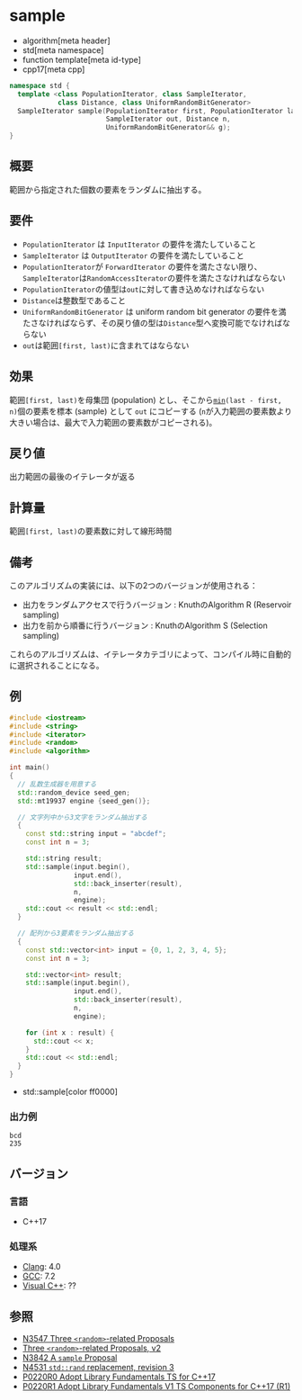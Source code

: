 # sample
* algorithm[meta header]
* std[meta namespace]
* function template[meta id-type]
* cpp17[meta cpp]


```cpp
namespace std {
  template <class PopulationIterator, class SampleIterator,
            class Distance, class UniformRandomBitGenerator>
  SampleIterator sample(PopulationIterator first, PopulationIterator last,
                        SampleIterator out, Distance n,
                        UniformRandomBitGenerator&& g);
}
```

## 概要
範囲から指定された個数の要素をランダムに抽出する。


## 要件
- `PopulationIterator` は `InputIterator` の要件を満たしていること
- `SampleIterator` は `OutputIterator` の要件を満たしていること
- `PopulationIterator`が `ForwardIterator` の要件を満たさない限り、`SampleIterator`は`RandomAccessIterator`の要件を満たさなければならない
- `PopulationIterator`の値型は`out`に対して書き込めなければならない
- `Distance`は整数型であること
- `UniformRandomBitGenerator` は uniform random bit generator の要件を満たさなければならず、その戻り値の型は`Distance`型へ変換可能でなければならない
- `out`は範囲`[first, last)`に含まれてはならない


## 効果
範囲`[first, last)`を母集団 (population) とし、そこから[`min`](min.md)`(last - first, n)`個の要素を標本 (sample) として `out` にコピーする (`n`が入力範囲の要素数より大きい場合は、最大で入力範囲の要素数がコピーされる)。


## 戻り値
出力範囲の最後のイテレータが返る


## 計算量
範囲`[first, last)`の要素数に対して線形時間


## 備考
このアルゴリズムの実装には、以下の2つのバージョンが使用される：

- 出力をランダムアクセスで行うバージョン : KnuthのAlgorithm R (Reservoir sampling)
- 出力を前から順番に行うバージョン : KnuthのAlgorithm S (Selection sampling)

これらのアルゴリズムは、イテレータカテゴリによって、コンパイル時に自動的に選択されることになる。


## 例
```cpp example
#include <iostream>
#include <string>
#include <iterator>
#include <random>
#include <algorithm>

int main()
{
  // 乱数生成器を用意する
  std::random_device seed_gen;
  std::mt19937 engine {seed_gen()};

  // 文字列中から3文字をランダム抽出する
  {
    const std::string input = "abcdef";
    const int n = 3;

    std::string result;
    std::sample(input.begin(),
                input.end(),
                std::back_inserter(result),
                n,
                engine);
    std::cout << result << std::endl;
  }

  // 配列から3要素をランダム抽出する
  {
    const std::vector<int> input = {0, 1, 2, 3, 4, 5};
    const int n = 3;

    std::vector<int> result;
    std::sample(input.begin(),
                input.end(),
                std::back_inserter(result),
                n,
                engine);

    for (int x : result) {
      std::cout << x;
    }
    std::cout << std::endl;
  }
}
```
* std::sample[color ff0000]

### 出力例
```
bcd
235
```


## バージョン
### 言語
- C++17

### 処理系
- [Clang](/implementation.md#clang): 4.0
- [GCC](/implementation.md#gcc): 7.2
- [Visual C++](/implementation.md#visual_cpp): ??


## 参照
- [N3547 Three `<random>`-related Proposals](http://www.open-std.org/jtc1/sc22/wg21/docs/papers/2013/n3547.pdf)
- [Three `<random>`-related Proposals, v2](http://www.open-std.org/jtc1/sc22/wg21/docs/papers/2013/n3742.pdf)
- [N3842 A `sample` Proposal](http://www.open-std.org/jtc1/sc22/wg21/docs/papers/2014/n3842.pdf)
- [N4531 `std::rand` replacement, revision 3](http://www.open-std.org/jtc1/sc22/wg21/docs/papers/2015/n4531.html)
- [P0220R0 Adopt Library Fundamentals TS for C++17](http://www.open-std.org/jtc1/sc22/wg21/docs/papers/2016/p0220r0.html)
- [P0220R1 Adopt Library Fundamentals V1 TS Components for C++17 (R1)](http://www.open-std.org/jtc1/sc22/wg21/docs/papers/2016/p0220r1.html)
